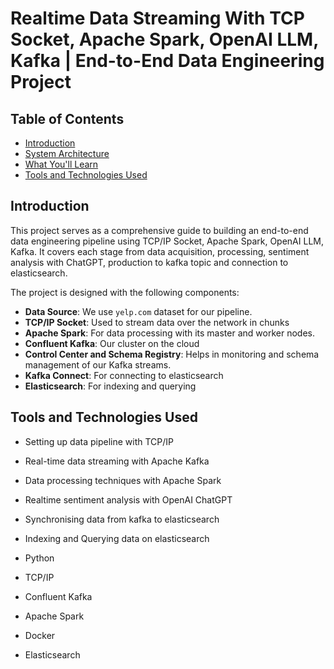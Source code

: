 # Realtime Data Streaming With TCP Socket, Apache Spark, OpenAI LLM, Kafka | End-to-End Data Engineering Project

## Table of Contents
- [Introduction](#introduction)
- [System Architecture](#system-architecture)
- [What You'll Learn](#what-youll-learn)
- [Tools and Technologies Used](#Tools-and-Technologies-Used)

## Introduction

This project serves as a comprehensive guide to building an end-to-end data engineering pipeline using TCP/IP Socket, Apache Spark, OpenAI LLM, Kafka. It covers each stage from data acquisition, processing, sentiment analysis with ChatGPT, production to kafka topic and connection to elasticsearch.


The project is designed with the following components:

- **Data Source**: We use `yelp.com` dataset for our pipeline.
- **TCP/IP Socket**: Used to stream data over the network in chunks
- **Apache Spark**: For data processing with its master and worker nodes.
- **Confluent Kafka**: Our cluster on the cloud
- **Control Center and Schema Registry**: Helps in monitoring and schema management of our Kafka streams.
- **Kafka Connect**: For connecting to elasticsearch
- **Elasticsearch**: For indexing and querying

## Tools and Technologies Used

- Setting up data pipeline with TCP/IP 
- Real-time data streaming with Apache Kafka
- Data processing techniques with Apache Spark
- Realtime sentiment analysis with OpenAI ChatGPT
- Synchronising data from kafka to elasticsearch
- Indexing and Querying data on elasticsearch

- Python
- TCP/IP
- Confluent Kafka
- Apache Spark
- Docker
- Elasticsearch




